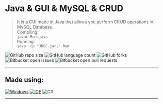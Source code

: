 # 


# Java & GUI & MySQL & CRUD

> It is a GUI made in Java that allows you perform CRUD operations in MySQL Database.<br>
Compiling:<br>
``javac Run.java``<br>
Running:<br>
``java -cp "JDBC.jar;" Run``<br>

![GitHub repo size](https://img.shields.io/github/repo-size/KauaMB2/Java_GUI_MySQL_CRUD?style=for-the-badge)
![GitHub language count](https://img.shields.io/github/languages/count/KauaMB2/Java_GUI_MySQL_CRUD?style=for-the-badge)
![GitHub forks](https://img.shields.io/github/forks/KauaMB2/Java_GUI_MySQL_CRUD?style=for-the-badge)
![Bitbucket open issues](https://img.shields.io/bitbucket/issues/KauaMB2/Java_GUI_MySQL_CRUD?style=for-the-badge)
![Bitbucket open pull requests](https://img.shields.io/bitbucket/pr-raw/KauaMB2/Java_GUI_MySQL_CRUD?style=for-the-badge)

<hr>

## Made using:
[![Windows](https://img.shields.io/badge/Windows-0078D6?style=for-the-badge&logo=windows&logoColor=white)](https://www.microsoft.com/pt-br/windows/get-windows-10)
[![IDE](https://img.shields.io/badge/Visual_studio_code-0078D4?style=for-the-badge&logo=visual%20studio%20code&logoColor=white)](https://code.visualstudio.com/)
![C#](https://img.shields.io/badge/c%23-%23239120.svg?style=for-the-badge&logo=c-sharp&logoColor=white)

<hr>



